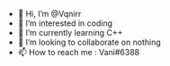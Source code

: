 - 👋 Hi, I’m @Vqnirr
- 👀 I’m interested in coding
- 🌱 I’m currently learning C++
- 💞️ I’m looking to collaborate on nothing
- 📫 How to reach me : Vani#6388

<!---
Vqnirr/Vqnirr is a ✨ special ✨ repository because its `README.md` (this file) appears on your GitHub profile.
You can click the Preview link to take a look at your changes.
--->
